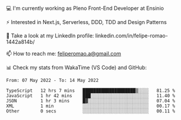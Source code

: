 💻 I'm currently working as Pleno Front-End Developer at Ensinio

⚡ Interested in Next.js, Serverless, DDD, TDD and Design Patterns

👥 Take a look at my LinkedIn profile: linkedin.com/in/felipe-romao-1442a814b/

📫 How to reach me: feliperomao.a@gmail.com

📊 Check my stats from WakaTime (VS Code) and GitHub:

<!--START_SECTION:waka-->

```text
From: 07 May 2022 - To: 14 May 2022

TypeScript   12 hrs 7 mins   ████████████████████▒░░░░   81.25 %
JavaScript   1 hr 42 mins    ███░░░░░░░░░░░░░░░░░░░░░░   11.40 %
JSON         1 hr 3 mins     █▓░░░░░░░░░░░░░░░░░░░░░░░   07.04 %
XML          1 min           ░░░░░░░░░░░░░░░░░░░░░░░░░   00.17 %
Other        0 secs          ░░░░░░░░░░░░░░░░░░░░░░░░░   00.11 %
```

<!--END_SECTION:waka-->
